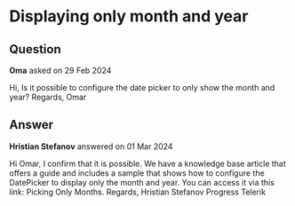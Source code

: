 # Displaying only month and year

## Question

**Oma** asked on 29 Feb 2024

Hi, Is it possible to configure the date picker to only show the month and year? Regards, Omar

## Answer

**Hristian Stefanov** answered on 01 Mar 2024

Hi Omar, I confirm that it is possible. We have a knowledge base article that offers a guide and includes a sample that shows how to configure the DatePicker to display only the month and year. You can access it via this link: Picking Only Months. Regards, Hristian Stefanov Progress Telerik

